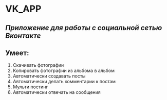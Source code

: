 # VK_APP
*Приложение для работы с социальной сетью Вконтакте*
---
Умеет:
---
1. Скачивать фотографии
2. Копировать фотографии из альбома в альбом 
3. Автоматически создавать посты
4. Автоматически делать комментарии к постам
5. Мульти постинг
6. Автоматически отвечать на сообщения
